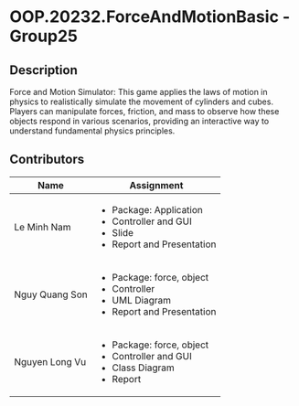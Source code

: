 # OOP.20232.ForceAndMotionBasic - Group25

## Description
 Force and Motion Simulator: This game applies the laws of motion in physics to realistically simulate the movement of cylinders and cubes. Players can manipulate forces, friction, and mass to observe how these objects respond in various scenarios, providing an interactive way to understand fundamental physics principles.

## Contributors

| Name | Assignment                                                                                                                    |
|---|-------------------------------------------------------------------------------------------------------------------------------|
| Le Minh Nam | <ul> <li> Package: Application </li> <li> Controller and GUI </li> <li> Slide </li> <li> Report and Presentation </li> </ul>                   |
| Nguy Quang Son | <ul> <li> Package: force, object </li> <li> Controller </li> <li> UML Diagram </li>  <li> Report and Presentation </li> </ul> |
| Nguyen Long Vu | <ul> <li> Package: force, object </li> <li> Controller and GUI </li> <li> Class Diagram </li> <li> Report</li> </ul>          |